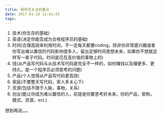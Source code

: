 ```yaml
---
title: 程序员关注的重点
date: 2017-01-18 11:41:43
tags:
---
```

   1. 技术(你生存的基础)
   2. 英语(决定你能否成为合格程序员的基础)
   3. 时间(合理高效率利用时间，不一定每天都要coding，除非你非常感兴趣或者你写出难以置信的代码影响很多人，留出足够时间思想未来，如果你不想就这样写一辈子代码。时间是花在高价值的事物上的)
   4. 钱(从产品写代码与从技术写代码是完全不一样的，如何赚钱以及赚更多、更持久。是一个程序员必须思考的问题)
   5. 产品(个人觉得从产品写代码更高效)
   6. 家庭(不要整天写代码，家人多关心下)
   7. 资源(包括不限于人脉，事物，关系)
   8. 创业(能让你成为难以置信的人，前提是你要思考好未来，你的产品，架构，模式，资源，ect.)






  想到再说。。。

